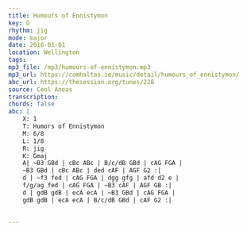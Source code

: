 ```yaml
---
title: Humours of Ennistymon
key: G
rhythm: jig
mode: major
date: 2016-01-01
location: Wellington
tags:
mp3_file: /mp3/humours-of-ennistymon.mp3
mp3_url: https://comhaltas.ie/music/detail/humours_of_ennistymon/
abc_url: https://thesession.org/tunes/228
source: Ceol Aneas
transcription: 
chords: false
abc: |
    X: 1
    T: Humors of Ennistymon
    M: 6/8
    L: 1/8
    R: jig
    K: Gmaj
    A| ~B3 GBd | cBc ABc | B/c/dB GBd | cAG FGA |
    ~B3 GBd | cBc ABc | ded cAF | AGF G2 :|
    d | ~f3 fed | cAG FGA | dgg gfg | afd d2 e |
    f/g/ag fed | cAG FGA | ~B3 cAF | AGF GB :|
    d | gdB gdB | ecA ecA | ~B3 GBd | cAG FGA |
    gdB gdB | ecA ecA | B/c/dB GBd | cAF G2 :|

    
---
```


